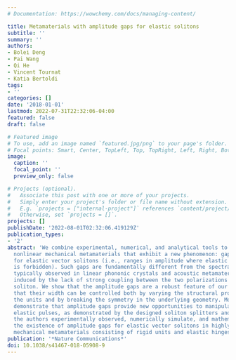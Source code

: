 ```yaml
---
# Documentation: https://wowchemy.com/docs/managing-content/

title: Metamaterials with amplitude gaps for elastic solitons
subtitle: ''
summary: ''
authors:
- Bolei Deng
- Pai Wang
- Qi He
- Vincent Tournat
- Katia Bertoldi
tags:
- ''
categories: []
date: '2018-01-01'
lastmod: 2022-07-31T22:32:06-04:00
featured: false
draft: false

# Featured image
# To use, add an image named `featured.jpg/png` to your page's folder.
# Focal points: Smart, Center, TopLeft, Top, TopRight, Left, Right, BottomLeft, Bottom, BottomRight.
image:
  caption: ''
  focal_point: ''
  preview_only: false

# Projects (optional).
#   Associate this post with one or more of your projects.
#   Simply enter your project's folder or file name without extension.
#   E.g. `projects = ["internal-project"]` references `content/project/deep-learning/index.md`.
#   Otherwise, set `projects = []`.
projects: []
publishDate: '2022-08-01T02:32:06.419129Z'
publication_types:
- '2'
abstract: 'We combine experimental, numerical, and analytical tools to design highly
  nonlinear mechanical metamaterials that exhibit a new phenomenon: gaps in amplitude
  for elastic vector solitons (i.e., ranges in amplitude where elastic soliton propagation
  is forbidden). Such gaps are fundamentally different from the spectral gaps in frequency
  typically observed in linear phononic crystals and acoustic metamaterials and are
  induced by the lack of strong coupling between the two polarizations of the vector
  soliton. We show that the amplitude gaps are a robust feature of our system and
  that their width can be controlled both by varying the structural properties of
  the units and by breaking the symmetry in the underlying geometry. Moreover, we
  demonstrate that amplitude gaps provide new opportunities to manipulate highly nonlinear
  elastic pulses, as demonstrated by the designed soliton splitters and diodes. Here,
  the authors experimentally observed, numerically simulate, and mathematically analyze
  the existence of amplitude gaps for elastic vector solitons in highly deformable
  mechanical metamaterials consisting of rigid units and elastic hinges.'
publication: '*Nature Communications*'
doi: 10.1038/s41467-018-05908-9
---
```

